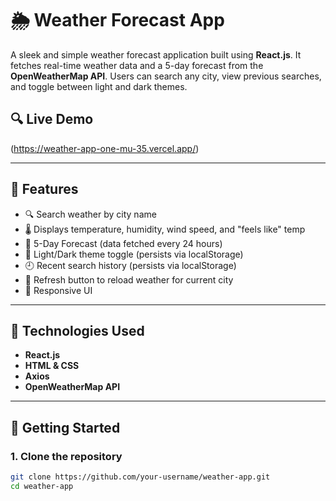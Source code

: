 # 🌦️ Weather Forecast App

A sleek and simple weather forecast application built using **React.js**. It fetches real-time weather data and a 5-day forecast from the **OpenWeatherMap API**. Users can search any city, view previous searches, and toggle between light and dark themes.

## 🔍 Live Demo
(https://weather-app-one-mu-35.vercel.app/)

---

## 📌 Features

- 🔍 Search weather by city name
- 🌡️ Displays temperature, humidity, wind speed, and "feels like" temp
- 📅 5-Day Forecast (data fetched every 24 hours)
- 🌙 Light/Dark theme toggle (persists via localStorage)
- 🕘 Recent search history (persists via localStorage)
- 🔄 Refresh button to reload weather for current city
- 📱 Responsive UI

---

## 🧰 Technologies Used

- **React.js**
- **HTML & CSS**
- **Axios**
- **OpenWeatherMap API**

---

## 🚀 Getting Started

### 1. Clone the repository
```bash
git clone https://github.com/your-username/weather-app.git
cd weather-app
